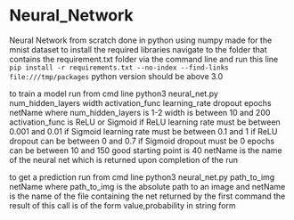 # Neural_Network
Neural Network from scratch done in python using numpy made for the mnist dataset
to install the required libraries navigate to the folder that contains the requirement.txt folder via the command line and run this line `pip install -r requirements.txt --no-index --find-links file:///tmp/packages`
python version should be above 3.0

to train a model run from cmd line python3 neural_net.py num_hidden_layers width activation_func learning_rate dropout epochs netName
where num_hidden_layers is 1-2 width is between 10 and 200 activation_func is ReLU or Sigmoid if ReLU learning rate must be between 0.001 and 0.01 if Sigmoid  learning rate must be between 0.1 and 1 if ReLU dropout can be between 0 and 0.7 if Sigmoid dropout must be 0 epochs can be between 10 and 150 good starting point is 40 netName is the name of the neural net which is returned upon completion of the run

to get a prediction run from cmd line python3 neural_net.py path_to_img netName where path_to_img is the absolute path to an image and netName is the name of the file containing the net returned by the first command the result of this call is of the form value,probability in string form
